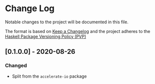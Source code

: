 # Change Log

Notable changes to the project will be documented in this file.

The format is based on [Keep a Changelog](http://keepachangelog.com/) and the
project adheres to the [Haskell Package Versioning
Policy (PVP)](https://pvp.haskell.org)

## [0.1.0.0] - 2020-08-26
### Changed
  * Split from the `accelerate-io` package

